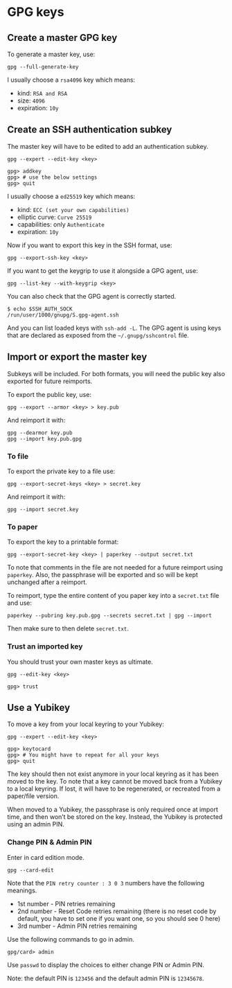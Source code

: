 # GPG keys

## Create a master GPG key

To generate a master key, use:

```
gpg --full-generate-key
```

I usually choose a `rsa4096` key which means: 
* kind: `RSA and RSA`
* size: `4096`
* expiration: `10y`

## Create an SSH authentication subkey

The master key will have to be edited to add an authentication subkey.

```
gpg --expert --edit-key <key>

gpg> addkey
gpg> # use the below settings
gpg> quit
```

I usually choose a `ed25519` key which means: 
* kind: `ECC (set your own capabilities)`
* elliptic curve: `Curve 25519`
* capabilities: only `Authenticate`
* expiration: `10y`

Now if you want to export this key in the SSH format, use:

```
gpg --export-ssh-key <key>
```

If you want to get the keygrip to use it alongside a GPG agent, use:

```
gpg --list-key --with-keygrip <key>
```

You can also check that the GPG agent is correctly started.

```
$ echo $SSH_AUTH_SOCK
/run/user/1000/gnupg/S.gpg-agent.ssh
```

And you can list loaded keys with `ssh-add -L`. The GPG agent is using keys that are declared as exposed from the `~/.gnupg/sshcontrol` file.

## Import or export the master key

Subkeys will be included. For both formats, you will need the public key also exported for future reimports.

To export the public key, use:

```
gpg --export --armor <key> > key.pub
```

And reimport it with:

```
gpg --dearmor key.pub
gpg --import key.pub.gpg
```

### To file

To export the private key to a file use:

```
gpg --export-secret-keys <key> > secret.key
```

And reimport it with:

```
gpg --import secret.key
```

### To paper

To export the key to a printable format:

```
gpg --export-secret-key <key> | paperkey --output secret.txt
```

To note that comments in the file are not needed for a future reimport using `paperkey`. Also, the passphrase will be exported and so will be kept unchanged after a reimport.

To reimport, type the entire content of you paper key into a `secret.txt` file and use: 

```
paperkey --pubring key.pub.gpg --secrets secret.txt | gpg --import
```

Then make sure to then delete `secret.txt`.

### Trust an imported key

You should trust your own master keys as ultimate.

```
gpg --edit-key <key>

gpg> trust
```

## Use a Yubikey

To move a key from your local keyring to your Yubikey:

```
gpg --expert --edit-key <key>

gpg> keytocard
gpg> # You might have to repeat for all your keys
gpg> quit
```

The key should then not exist anymore in your local keyring as it has been moved to the key. To note that a key cannot be moved back from a Yubikey to a local keyring. If lost, it will have to be regenerated, or recreated from a paper/file version.

When moved to a Yubikey, the passphrase is only required once at import time, and then won’t be stored on the key. Instead, the Yubikey is protected using an admin PIN.

### Change PIN & Admin PIN

Enter in card edition mode.

```
gpg --card-edit
```

Note that the `PIN retry counter : 3 0 3` numbers have the following meanings.
* 1st number - PIN retries remaining
* 2nd number - Reset Code retries remaining (there is no reset code by default, you have to set one if you want one, so you should see 0 here)
* 3rd number - Admin PIN retries remaining

Use the following commands to go in admin.

```
gpg/card> admin
```
Use `passwd` to display the choices to either change PIN or Admin PIN.

Note: the default PIN is `123456` and the default admin PIN is `12345678`.
